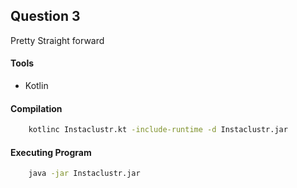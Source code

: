## Question 3
Pretty Straight forward

#### Tools
 - Kotlin

#### Compilation
``` bash
    kotlinc Instaclustr.kt -include-runtime -d Instaclustr.jar
```

#### Executing Program
``` bash
    java -jar Instaclustr.jar
```

